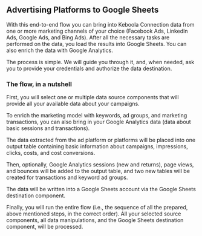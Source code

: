 ## Advertising Platforms to Google Sheets 
With this end-to-end flow you can bring into Keboola Connection data from one or more marketing channels of your choice (Facebook Ads, LinkedIn Ads, Google Ads, and Bing Ads). After all the necessary tasks are performed on the data, you load the results into Google Sheets. You can also enrich the data with Google Analytics.
 
The process is simple. We will guide you through it, and, when needed, ask you to provide your credentials and authorize the data destination.

### The flow, in a nutshell

First, you will select one or multiple data source components that will provide all your available data about your campaigns. 

To enrich the marketing model with keywords, ad groups, and marketing transactions, you can also bring in your Google Analytics data (data about basic sessions and transactions). 

The data extracted from the ad platform or platforms will be placed into one output table containing basic information about campaigns, impressions, clicks, costs, and cost conversions. 

Then, optionally, Google Analytics sessions (new and returns), page views, and bounces will be added to the output table, and two new tables will be created for transactions and keyword ad groups.

The data will be written into a Google Sheets account via the Google Sheets destination component.

Finally, you will run the entire flow (i.e., the sequence of all the prepared, above mentioned steps, in the correct order). All your selected source components, all data manipulations, and the Google Sheets destination component, will be processed.
